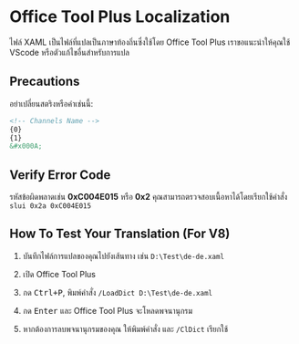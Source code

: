 # Office Tool Plus Localization

ไฟล์ XAML เป็นไฟล์ที่แปลเป็นภาษาท้องถิ่นซึ่งใช้โดย Office Tool Plus เราขอแนะนำให้คุณใช้ VScode หรือตัวแก้ไขอื่นสำหรับการแปล

## Precautions

อย่าเปลี่ยนสตริงหรือคำเช่นนี้:

```xml
<!-- Channels Name -->
{0}
{1}
&#x000A;
```

## Verify Error Code

รหัสข้อผิดพลาดเช่น **0xC004E015** หรือ **0x2** คุณสามารถตรวจสอบเนื้อหาได้โดยเรียกใช้คำสั่ง ```slui 0x2a 0xC004E015```

## How To Test Your Translation (For V8)

1. บันทึกไฟล์การแปลของคุณไปยังเส้นทาง เช่น ```D:\Test\de-de.xaml```

2. เปิด Office Tool Plus

3. กด <kbd>Ctrl+P</kbd>, พิมพ์คำสั่ง  ```/LoadDict D:\Test\de-de.xaml```

4. กด <kbd>Enter</kbd> และ Office Tool Plus จะโหลดพจนานุกรม

5. หากต้องการลบพจนานุกรมของคุณ ให้พิมพ์คำสั่ง และ ```/ClDict``` เรียกใช้
